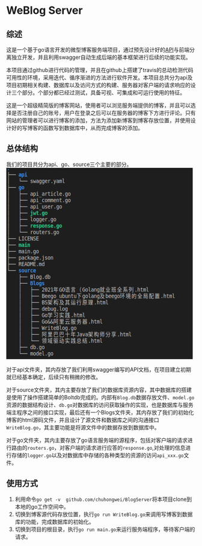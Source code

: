 # WeBlog Server

## 综述

这是一个基于go语言开发的微型博客服务端项目，通过预先设计好的[API](api/swagger.yaml)与前端分离独立开发，并且利用swagger自动生成后端的基本框架进行后续的功能实现。

本项目通过github进行代码的管理，并且在github上搭建了travis的总动检测代码可用性的环境，采用迭代、循序渐进的方法进行软件开发。本项目总共分为api及项目初期相关构建、数据库以及访问方式的构建、服务器对客户端的请求响应的设计三个部分。个部分都已经过测试，具备可视、可集成和可运行使用的特征。

这是一个超级精简版的博客网站，使用者可以浏览服务端提供的博客，并且可以选择是否注册自己的账号，用户在登录之后可以在服务器的博客下方进行评论。只有网站的管理者可以进行博客的添加，方法为添加新博客到博客存放位置，并使用设计好的写博客的函数写到数据库中，从而完成博客的添加。



## 总体结构  

我们的项目共分为api、go、source三个主要的部分。  
![image](./img/image.png)

对于api文件夹，其内存放了我们利用swagger编写的API文档，在项目建立初期就已经基本确定，后续只有稍微的修改。

对于source文件夹，其内主要存放了我们的数据库资源内容，其中数据库的搭建是使用了操作搭建简单的Boltdb完成的。内部有`Blog.db`数据存放文件、`model.go`资源的数据结构设计、`db.go`对数据库的访问获取操作的实现，也是数据库与服务端主程序之间的接口实现，最后还有一个Blogs文件夹，其内存放了我们的初始化博客的html源码文件，并且设计了源文件和数据库之间的沟通接口`WriteBlog.go`，其主要功能是将源文件中的数据存放到数据库中。

对于go文件夹，其内主要存放了go语言服务端的源程序，包括对客户端的请求进行路由的`routers.go`，对客户端的请求进行应答的`response.go`,对处理的信息进行存储的`logger.go`以及对数据库中存储的各种类型的资源的访问`api_xxx.go`文件。



## 使用方式



1. 利用命令`go get -v  github.com/chuhongwei/BlogServer`将本项目clone到本地的go工作空间中。
2. 切换到博客源代码存放位置，执行`go run WriteBlog.go`来调用写博客到数据库的功能，完成数据库的初始化。
3. 切换到项目的根目录，执行`go run main.go`来运行服务端程序，等待客户端的请求。



